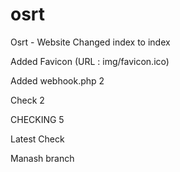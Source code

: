 # osrt

Osrt - Website
Changed index to index

Added Favicon (URL : img/favicon.ico)

Added webhook.php 2

Check 2

CHECKING 5

Latest Check

Manash branch